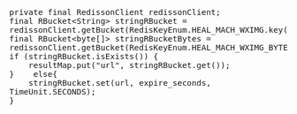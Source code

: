 <span  style="font-family: Simsun,serif; font-size: 17px; ">

~~~
private final RedissonClient redissonClient;
final RBucket<String> stringRBucket = redissonClient.getBucket(RedisKeyEnum.HEAL_MACH_WXIMG.key(device));
final RBucket<byte[]> stringRBucketBytes = redissonClient.getBucket(RedisKeyEnum.HEAL_MACH_WXIMG_BYTES.key(device));
if (stringRBucket.isExists()) {
    resultMap.put("url", stringRBucket.get());
}    else{
    stringRBucket.set(url, expire_seconds, TimeUnit.SECONDS);
}
~~~

</span>